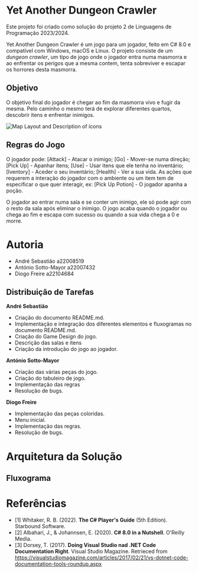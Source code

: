 ﻿#  Yet Another Dungeon Crawler
Este projeto foi criado como solução do projeto 2 de Linguagens de Programação 2023/2024.

Yet Another Dungeon Crawler é um jogo para um jogador, feito em C# 8.0 e compatível com Windows, macOS e Linux. O projeto consiste de um *dungeon crawler*, um tipo de jogo onde o jogador entra numa masmorra e ao enfrentar os perigos que a mesma contem, tenta sobreviver e escapar os horrores desta masmorra.

## Objetivo
O objetivo final do jogador é chegar ao fim da masmorra vivo e fugir da mesma. Pelo caminho o mesmo terá de explorar diferentes quartos, descobrir itens e enfrentar inimigos.

![Map Layout and Description of icons](https://cdn.discordapp.com/attachments/1243543551271374908/1244260121211703369/Map_1.png?ex=6654770a&is=6653258a&hm=2446fc60077dd938d3b4b173dae458cd65b53dad5773c67cb7763ef4bc13aff9&)

## Regras do Jogo
O jogador pode: 
[Attack] - Atacar o inimigo; 
[Go] - Mover-se numa direção; 
[Pick Up] - Apanhar itens; 
[Use] - Usar itens que ele tenha no inventário; 
[Iventory] - Aceder o seu inventário; 
[Health] - Ver a sua vida. 
As ações que requerem a interação do jogador com o ambiente ou um item tem de especificar o que quer interagir, ex: [Pick Up Potion] - O jogador apanha a poção.

O jogador ao entrar numa sala e se conter um inimigo, ele só pode agir com o resto da sala após eliminar o inimigo. 
O jogo acaba quando o jogador ou chega ao fim e escapa com sucesso ou quando a sua vida chega a 0 e morre.

# Autoria

- André Sebastião a22008519
- António Sotto-Mayor a22007432
- Diogo Freire a22104684

## Distribuição de Tarefas
**André Sebastião**
 - Criação do documento README.md.
 - Implementação e integração dos diferentes elementos e fluxogramas no documento README.md.
 - Criação do Game Design do jogo.
 - Descrição das salas e itens
 - Criação da introdução do jogo ao jogador.
 
**António Sotto-Mayor**
- Criação das várias peças do jogo.
- Criação do tabuleiro de jogo.
- Implementação das regras
- Resolução de bugs.

**Diogo Freire**
- Implementação das peças coloridas.
- Menu inicial.
- Implementação das regras.
- Resolução de bugs.

# Arquitetura da Solução

## Fluxograma

# Referências
- [1]  Whitaker, R. B. (2022). **The C# Player's Guide** (5th Edition). Starbound Software.
- [2] Albahari, J., & Johannsen, E. (2020). **C# 8.0 in a Nutshell**. O'Reilly Media.
- [3] Dorsey, T. (2017). **Doing Visual Studio nad .NET Code Documentation Right**. Visual Studio Magazine. Retrieced from https://visualstudiomagazine.com/articles/2017/02/21/vs-dotnet-code-documentation-tools-roundup.aspx





